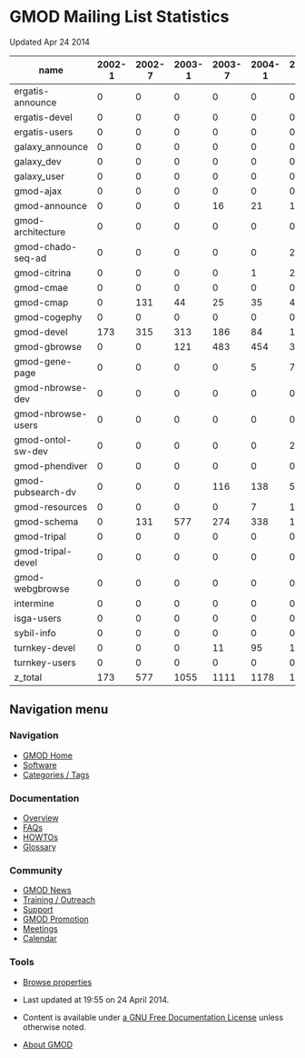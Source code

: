 



<span id="top"></span>




# <span dir="auto">GMOD Mailing List Statistics</span>









Updated Apr 24 2014

| name | 2002-1 | 2002-7 | 2003-1 | 2003-7 | 2004-1 | 2004-7 | 2005-1 | 2005-7 | 2006-1 | 2006-7 | 2007-1 | 2007-7 | 2008-1 | 2008-7 | 2009-1 | 2009-7 | 2010-1 | 2010-7 | 2011-1 | 2011-7 | 2012-1 | 2012-7 | 2013-1 | 2013-7 | 2014-1 |
|----|----|----|----|----|----|----|----|----|----|----|----|----|----|----|----|----|----|----|----|----|----|----|----|----|----|
| ergatis-announce | 0 | 0 | 0 | 0 | 0 | 0 | 0 | 0 | 0 | 0 | 0 | 1 | 0 | 0 | 1 | 0 | 0 | 0 | 0 | 1 | 0 | 0 | 0 | 0 | 0 |
| ergatis-devel | 0 | 0 | 0 | 0 | 0 | 0 | 0 | 0 | 0 | 0 | 0 | 5 | 4 | 4 | 4 | 2 | 5 | 7 | 7 | 13 | 1 | 0 | 0 | 1 | 0 |
| ergatis-users | 0 | 0 | 0 | 0 | 0 | 0 | 0 | 0 | 0 | 0 | 0 | 0 | 39 | 98 | 114 | 172 | 73 | 144 | 134 | 61 | 76 | 0 | 0 | 0 | 0 |
| galaxy_announce | 0 | 0 | 0 | 0 | 0 | 0 | 0 | 0 | 0 | 0 | 0 | 0 | 0 | 0 | 0 | 0 | 0 | 0 | 0 | 4 | 23 | 18 | 33 | 14 | 14 |
| galaxy_dev | 0 | 0 | 0 | 0 | 0 | 0 | 0 | 0 | 0 | 0 | 0 | 0 | 0 | 263 | 239 | 1091 | 1335 | 1184 | 1808 | 2043 | 2338 | 2224 | 2760 | 2512 | 1380 |
| galaxy_user | 0 | 0 | 0 | 0 | 0 | 0 | 0 | 0 | 110 | 88 | 12 | 8 | 47 | 158 | 108 | 327 | 382 | 502 | 1088 | 1070 | 923 | 887 | 605 | 723 | 303 |
| gmod-ajax | 0 | 0 | 0 | 0 | 0 | 0 | 0 | 0 | 0 | 24 | 118 | 23 | 2 | 3 | 32 | 166 | 81 | 226 | 53 | 22 | 136 | 163 | 298 | 472 | 281 |
| gmod-announce | 0 | 0 | 0 | 16 | 21 | 12 | 15 | 17 | 8 | 6 | 6 | 5 | 12 | 11 | 9 | 13 | 7 | 21 | 10 | 8 | 6 | 7 | 16 | 9 | 11 |
| gmod-architecture | 0 | 0 | 0 | 0 | 0 | 0 | 33 | 52 | 34 | 11 | 5 | 2 | 8 | 3 | 13 | 22 | 1 | 1 | 0 | 1 | 1 | 2 | 0 | 1 | 1 |
| gmod-chado-seq-ad | 0 | 0 | 0 | 0 | 0 | 223 | 8 | 0 | 2 | 4 | 0 | 1 | 0 | 0 | 4 | 1 | 0 | 1 | 2 | 0 | 0 | 0 | 1 | 0 | 0 |
| gmod-citrina | 0 | 0 | 0 | 0 | 1 | 24 | 3 | 2 | 3 | 0 | 0 | 0 | 0 | 0 | 0 | 3 | 0 | 0 | 0 | 0 | 0 | 0 | 0 | 0 | 0 |
| gmod-cmae | 0 | 0 | 0 | 0 | 0 | 0 | 0 | 0 | 0 | 0 | 1 | 1 | 0 | 0 | 0 | 0 | 0 | 0 | 0 | 0 | 0 | 0 | 0 | 0 | 0 |
| gmod-cmap | 0 | 131 | 44 | 25 | 35 | 47 | 82 | 54 | 118 | 53 | 13 | 29 | 68 | 80 | 22 | 21 | 20 | 6 | 5 | 2 | 1 | 1 | 0 | 1 | 0 |
| gmod-cogephy | 0 | 0 | 0 | 0 | 0 | 0 | 0 | 0 | 0 | 0 | 0 | 0 | 0 | 0 | 0 | 0 | 0 | 1 | 5 | 0 | 0 | 1 | 0 | 0 | 0 |
| gmod-devel | 173 | 315 | 313 | 186 | 84 | 105 | 161 | 73 | 46 | 42 | 68 | 143 | 42 | 53 | 39 | 81 | 105 | 85 | 56 | 52 | 48 | 5 | 29 | 28 | 27 |
| gmod-gbrowse | 0 | 0 | 121 | 483 | 454 | 338 | 528 | 836 | 508 | 538 | 402 | 363 | 436 | 989 | 1248 | 1406 | 1916 | 1803 | 1353 | 902 | 791 | 609 | 578 | 353 | 188 |
| gmod-gene-page | 0 | 0 | 0 | 0 | 5 | 7 | 3 | 3 | 0 | 0 | 0 | 0 | 0 | 0 | 0 | 0 | 0 | 0 | 0 | 0 | 0 | 0 | 0 | 0 | 0 |
| gmod-nbrowse-dev | 0 | 0 | 0 | 0 | 0 | 0 | 0 | 0 | 0 | 0 | 0 | 0 | 0 | 0 | 7 | 3 | 0 | 0 | 0 | 0 | 0 | 0 | 0 | 0 | 0 |
| gmod-nbrowse-users | 0 | 0 | 0 | 0 | 0 | 0 | 0 | 0 | 0 | 0 | 0 | 0 | 0 | 0 | 39 | 18 | 2 | 0 | 1 | 0 | 0 | 0 | 0 | 0 | 0 |
| gmod-ontol-sw-dev | 0 | 0 | 0 | 0 | 0 | 23 | 91 | 16 | 49 | 1 | 1 | 0 | 0 | 0 | 0 | 0 | 0 | 0 | 0 | 0 | 0 | 0 | 0 | 0 | 0 |
| gmod-phendiver | 0 | 0 | 0 | 0 | 0 | 0 | 0 | 0 | 0 | 0 | 0 | 0 | 0 | 0 | 0 | 0 | 0 | 16 | 69 | 18 | 26 | 0 | 6 | 0 | 0 |
| gmod-pubsearch-dv | 0 | 0 | 0 | 116 | 138 | 58 | 95 | 132 | 118 | 4 | 3 | 1 | 0 | 0 | 2 | 0 | 0 | 0 | 0 | 0 | 0 | 0 | 0 | 0 | 0 |
| gmod-resources | 0 | 0 | 0 | 0 | 7 | 1 | 30 | 1 | 0 | 0 | 0 | 0 | 0 | 0 | 0 | 0 | 0 | 0 | 0 | 0 | 0 | 0 | 0 | 0 | 0 |
| gmod-schema | 0 | 131 | 577 | 274 | 338 | 189 | 395 | 376 | 264 | 217 | 458 | 300 | 149 | 142 | 151 | 159 | 432 | 397 | 389 | 104 | 124 | 12 | 191 | 152 | 220 |
| gmod-tripal | 0 | 0 | 0 | 0 | 0 | 0 | 0 | 0 | 0 | 0 | 0 | 0 | 0 | 0 | 0 | 3 | 54 | 40 | 99 | 108 | 64 | 70 | 113 | 97 | 278 |
| gmod-tripal-devel | 0 | 0 | 0 | 0 | 0 | 0 | 0 | 0 | 0 | 0 | 0 | 0 | 0 | 0 | 0 | 0 | 0 | 0 | 87 | 31 | 67 | 78 | 79 | 52 | 4 |
| gmod-webgbrowse | 0 | 0 | 0 | 0 | 0 | 0 | 0 | 0 | 0 | 0 | 0 | 0 | 0 | 0 | 0 | 0 | 0 | 8 | 9 | 6 | 42 | 8 | 20 | 2 | 2 |
| intermine | 0 | 0 | 0 | 0 | 0 | 0 | 0 | 0 | 0 | 0 | 0 | 0 | 0 | 0 | 35 | 243 | 151 | 230 | 255 | 435 | 244 | 315 | 596 | 316 | 90 |
| isga-users | 0 | 0 | 0 | 0 | 0 | 0 | 0 | 0 | 0 | 0 | 0 | 0 | 0 | 0 | 0 | 0 | 1 | 8 | 6 | 0 | 0 | 0 | 0 | 0 | 0 |
| sybil-info | 0 | 0 | 0 | 0 | 0 | 0 | 0 | 0 | 0 | 0 | 0 | 0 | 0 | 18 | 8 | 6 | 2 | 8 | 2 | 11 | 12 | 5 | 11 | 31 | 3 |
| turnkey-devel | 0 | 0 | 0 | 11 | 95 | 127 | 187 | 41 | 12 | 16 | 42 | 7 | 11 | 3 | 0 | 2 | 0 | 0 | 0 | 0 | 0 | 0 | 0 | 0 | 1 |
| turnkey-users | 0 | 0 | 0 | 0 | 0 | 0 | 0 | 0 | 0 | 0 | 2 | 0 | 2 | 7 | 0 | 2 | 0 | 0 | 3 | 0 | 0 | 0 | 0 | 0 | 0 |
| z_total | 173 | 577 | 1055 | 1111 | 1178 | 1154 | 1631 | 1603 | 1272 | 1004 | 1131 | 889 | 820 | 1832 | 2075 | 3741 | 4567 | 4688 | 5441 | 4892 | 4923 | 4405 | 5336 | 4764 | 2803 |








## Navigation menu









### Navigation



- <span id="n-GMOD-Home">[GMOD Home](Main_Page)</span>
- <span id="n-Software">[Software](GMOD_Components)</span>
- <span id="n-Categories-.2F-Tags">[Categories /
  Tags](Categories)</span>




### Documentation



- <span id="n-Overview">[Overview](Overview)</span>
- <span id="n-FAQs">[FAQs](Category%3AFAQ)</span>
- <span id="n-HOWTOs">[HOWTOs](Category%3AHOWTO)</span>
- <span id="n-Glossary">[Glossary](Glossary)</span>




### Community



- <span id="n-GMOD-News">[GMOD News](GMOD_News)</span>
- <span id="n-Training-.2F-Outreach">[Training /
  Outreach](Training_and_Outreach)</span>
- <span id="n-Support">[Support](Support)</span>
- <span id="n-GMOD-Promotion">[GMOD Promotion](GMOD_Promotion)</span>
- <span id="n-Meetings">[Meetings](Meetings)</span>
- <span id="n-Calendar">[Calendar](Calendar)</span>




### Tools

- <span id="t-smwbrowselink"><a href="Special%3ABrowse/GMOD_Mailing_List_Statistics"
  rel="smw-browse">Browse properties</a></span>



- <span id="footer-info-lastmod">Last updated at 19:55 on 24 April
  2014.</span>
<!-- - <span id="footer-info-viewcount">14,985 page views.</span> -->
- <span id="footer-info-copyright">Content is available under
  <a href="http://www.gnu.org/licenses/fdl-1.3.html" class="external"
  rel="nofollow">a GNU Free Documentation License</a> unless otherwise
  noted.</span>

<!-- -->

- <span id="footer-places-about">[About
  GMOD](GMOD%3AAbout "GMOD%3AAbout")</span>

<!-- -->




